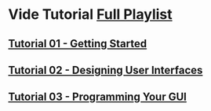 # Vide  Tutorial [Full Playlist](https://www.youtube.com/watch?v=sIQr1hdmLTs&list=PLX1Q-hFcycYaeifoeVQc-DymohckCcMz9)

## [Tutorial 01 - Getting Started](https://www.youtube.com/watch?v=sIQr1hdmLTs)

## [Tutorial 02 - Designing User Interfaces](https://www.youtube.com/watch?v=mLJ7nL5qtaU)

## [Tutorial 03 - Programming Your GUI](https://www.youtube.com/watch?v=7nszf2clZ_o)
